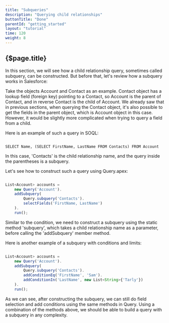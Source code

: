 ```yaml
---
title: "Subqueries"
description: "Querying child relationships"
buttonTitle: "Done"
parentId: "getting_started"
layout: "tutorial"
time: 120
weight: 8
---
```


## {$page.title}

In this section, we will see how a child relationship query, sometimes called
subquery, can be constructed. But before that, let's review how a subquery
works in Salesforce:

Take the objects Account and Contact as an example. Contact object has a
lookup field (foreign key) pointing to a Contact, so Account is the parent of
Contact, and in reverse Contact is the child of Account. We already saw that
in previous sections, when querying the Contact object, it's also possible to
get the fields in the parent object, which is Account object in this case.
However, it would be slightly more complicated when trying to query a field
from a child.

Here is an example of such a query in SOQL:

```

SELECT Name, (SELECT FirstName, LastName FROM Contacts) FROM Account

```

In this case, 'Contacts' is the child relationship name, and the query inside
the parentheses is a subquery.

Let's see how to construct such a query using Query.apex:

```javascript

List<Account> accounts =
    new Query('Account').
    addSubquery(
        Query.subquery('Contacts').
        selectFields('FirstName, LastName')
    ).
    run();

```

Similar to the condition, we need to construct a subquery using the static
method 'subquery', which takes a child relationship name as a parameter,
before calling the 'addSubquery' member method.

Here is another example of a subquery with conditions and limits:

```javascript

List<Account> accounts =
    new Query('Account').
    addSubquery(
        Query.subquery('Contacts').
        addConditionEq('FirstName', 'Sam').
        addConditionIn('LastName', new List<String>{'Tarly'})
    ).
    run();

```

As we can see, after constructing the subquery, we can still do field selection
and add conditions using the same methods in Query. Using a combination of the
methods above, we should be able to build a query with a subquery in any
complexity.
